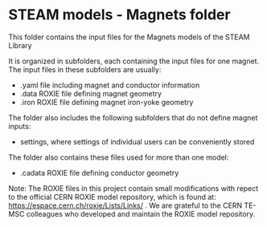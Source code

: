 # STEAM models - Magnets folder

This folder contains the input files for the Magnets models of the STEAM Library

It is organized in subfolders, each containing the input files for one magnet.
The input files in these subfolders are usually:
- .yaml file including magnet and conductor information
- .data ROXIE file defining magnet geometry
- .iron ROXIE file defining magnet iron-yoke geometry

The folder also includes the following subfolders that do not define magnet inputs:
- settings, where settings of individual users can be conveniently stored

The folder also contains these files used for more than one model:
- .cadata ROXIE file defining conductor geometry

Note: The ROXIE files in this project contain small modifications with repect to the official CERN ROXIE model repository, which is found at: https://espace.cern.ch/roxie/Lists/Links/ .
We are grateful to the CERN TE-MSC colleagues who developed and maintain the ROXIE model repository.
